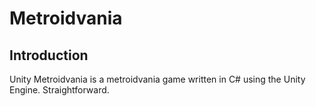 # Metroidvania

## Introduction

Unity Metroidvania is a metroidvania game written in C# using the Unity Engine.
Straightforward.

